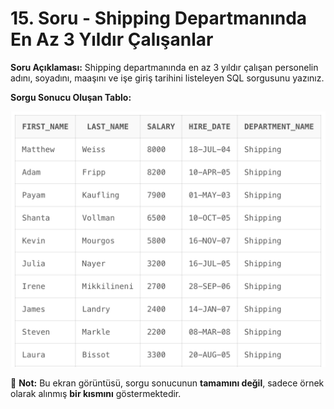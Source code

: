 # 15. Soru - Shipping Departmanında En Az 3 Yıldır Çalışanlar

**Soru Açıklaması:**
Shipping departmanında en az 3 yıldır çalışan personelin adını, soyadını, maaşını ve işe giriş tarihini listeleyen SQL sorgusunu yazınız.

**Sorgu Sonucu Oluşan Tablo:**

![alt text](/Ekran-Çıktıları/Ekran-Resmi_15.png)

📌 **Not:** Bu ekran görüntüsü, sorgu sonucunun **tamamını değil**, sadece örnek olarak alınmış **bir kısmını** göstermektedir.